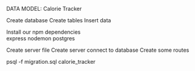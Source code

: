 DATA MODEL: Calorie Tracker


Create database
    Create tables
    Insert data


Install our npm dependencies  
    express 
    nodemon 
    postgres

Create server file
    Create server
    connect to database
    Create some routes


psql -f migration.sql calorie_tracker